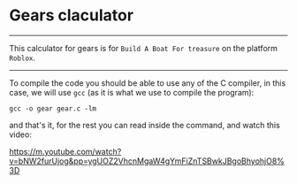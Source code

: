 # Gears claculator

---

This calculator for gears is for `Build A Boat For treasure`
on the platform `Roblox`.

---

To compile the code you should be able to use any of the C compiler,
in this case, we will use `gcc`
(as it is what we use to compile the program):

	gcc -o gear gear.c -lm
and that's it, for the rest you can read inside the command, and
watch this video:

https://m.youtube.com/watch?v=bNW2furUjog&pp=ygUOZ2VhcnMgaW4gYmFiZnTSBwkJBgoBhyohjO8%3D
